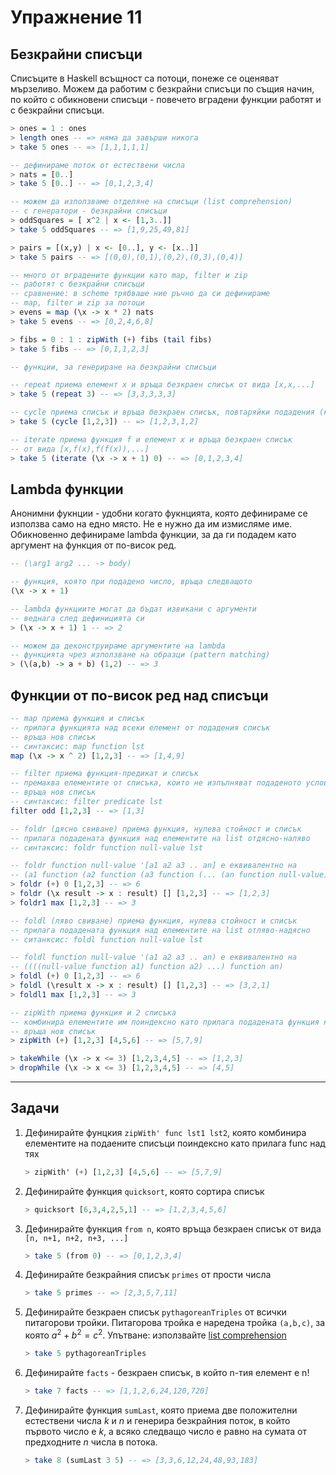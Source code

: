 # Упражнение 11

## Безкрайни списъци

Списъците в Haskell всъщност са потоци, понеже се оценяват мързеливо. Можем да работим с безкрайни списъци по същия начин, по който с обикновени списъци - повечето вградени функции работят и с безкрайни списъци.

```haskell
> ones = 1 : ones
> length ones -- => няма да завърши никога
> take 5 ones -- => [1,1,1,1,1]

-- дефинираме поток от естествени числа
> nats = [0..]
> take 5 [0..] -- => [0,1,2,3,4]

-- можем да използваме отделяне на списъци (list comprehension)
-- с генератори - безкрайни списъци
> oddSquares = [ x^2 | x <- [1,3..]]
> take 5 oddSquares -- => [1,9,25,49,81]

> pairs = [(x,y) | x <- [0..], y <- [x..]]
> take 5 pairs -- => [(0,0),(0,1),(0,2),(0,3),(0,4)]

-- много от вградените функции катo map, filter и zip
-- работят с безкрайни списъци
-- сравнение: в scheme трябваше ние ръчно да си дефинираме
-- map, filter и zip за потоци
> evens = map (\x -> x * 2) nats
> take 5 evens -- => [0,2,4,6,8]

> fibs = 0 : 1 : zipWith (+) fibs (tail fibs)
> take 5 fibs -- => [0,1,1,2,3]
```

```haskell
-- функции, за генериране на безкрайни списъци

-- repeat приема елемент x и връща безкраен списък от вида [x,x,...]
> take 5 (repeat 3) -- => [3,3,3,3,3]

-- cycle приема списък и връща безкраен списък, повтаряйки подадения (краен) списък
> take 5 (cycle [1,2,3]) -- => [1,2,3,1,2]

-- iterate приема функция f и елемент x и връща безкраен списък
-- от вида [x,f(x),f(f(x)),...]
> take 5 (iterate (\x -> x + 1) 0) -- => [0,1,2,3,4]
```

## Lambda функции

Анонимни фукнции - удобни когато фукнцията, която дефинираме се използва само на едно място. Не е нужно да им измисляме име. Обикновенно дефинираме lambda функции, за да ги подадем като аргумент на функция от по-висок ред.

```haskell
-- (\arg1 arg2 ... -> body) 

-- функция, която при подадено число, връща следващото
(\x -> x + 1)

-- lambda функциите могат да бъдат извикани с аргументи 
-- веднага след дефиницията си
> (\x -> x + 1) 1 -- => 2

-- можем да деконструираме аргументите на lambda
-- функцията чрез използване на образци (pattern matching)
> (\(a,b) -> a + b) (1,2) -- => 3
```

## Функции от по-висок ред над списъци

```haskell
-- map приема функция и списък
-- прилага функцията над всеки елемент от подадения списък
-- връща нов списък
-- синтаксис: map function lst
map (\x -> x ^ 2) [1,2,3] -- => [1,4,9]

-- filter приема функция-предикат и списък
-- премахва елементите от списъка, които не изпълняват подаденото условие
-- връща нов списък
-- синтаксис: filter predicate lst
filter odd [1,2,3] -- => [1,3]

-- foldr (дясно свиване) приема функция, нулева стойност и списък
-- прилага подадената функция над елементите на list отдясно-наляво
-- синтаксис: foldr function null-value lst

-- foldr function null-value '[a1 a2 a3 .. an] е еквивалентно на
-- (a1 function (a2 function (a3 function (... (an function null-value)))))
> foldr (+) 0 [1,2,3] -- => 6
> foldr (\x result -> x : result) [] [1,2,3] -- => [1,2,3]
> foldr1 max [1,2,3] -- => 3

-- foldl (ляво свиване) приема функция, нулева стойност и списък
-- прилага подадената функция над елементите на list отляво-надясно
-- ситанксис: foldl function null-value lst

-- foldl function null-value '(a1 a2 a3 .. an) е еквивалентно на
-- ((((null-value function a1) function a2) ...) function an)
> foldl (+) 0 [1,2,3] -- => 6
> foldl (\result x -> x : result) [] [1,2,3] -- => [3,2,1]
> foldl1 max [1,2,3] -- => 3

-- zipWith приема функция и 2 списъка
-- комбинира елементите им поиндексно като прилага подадената функция над тях
-- връща нов списък
> zipWith (+) [1,2,3] [4,5,6] -- => [5,7,9]

> takeWhile (\x -> x <= 3) [1,2,3,4,5] -- => [1,2,3]
> dropWhile (\x -> x <= 3) [1,2,3,4,5] -- => [4,5]
```

---

## Задачи

1. Дефинирайте фунцкия `zipWith' func lst1 lst2`, която комбинира елементите на подаените списъци поиндексно като прилага func над тях

    ```haskell
    > zipWith' (+) [1,2,3] [4,5,6] -- => [5,7,9]
    ```

2. Дефинирайте функция `quicksort`, която сортира списък

    ```haskell
    > quicksort [6,3,4,2,5,1] -- => [1,2,3,4,5,6]
    ```

3. Дефинирайте функция `from n`, която връща безкраен списък от вида `[n, n+1, n+2, n+3, ...]`

    ```haskell
    > take 5 (from 0) -- => [0,1,2,3,4]
    ```

4. Дефинирайте безкрайния списък `primes` от прости числа

    ```haskell
    > take 5 primes -- => [2,3,5,7,11]
    ```

5. Дефинирайте безкраен списък `pythagoreanTriples` от всички питагорови тройки. Питагорова тройка е наредена тройка `(a,b,c)`, за която $a^2 + b^2 = c^2$.
Упътване: използвайте [list comprehension](../10/README.md#отделяне-на-списъци-list-comprehension)

    ```haskell
    > take 5 pythagoreanTriples
    ```

6. Дефинирайте `facts` - безкраен списък, в който n-тия елемент е n! 

    ```haskell
    > take 7 facts -- => [1,1,2,6,24,120,720]
    ```

7. Дефинирайте функция `sumLast`, която приема две положителни естествени числа $k$ и $n$ и генерира безкрайния поток, в който първото число е $k$, а всяко следващо число е равно на сумата от предходните $n$ числа в потока.

    ```haskell
    > take 8 (sumLast 3 5) -- => [3,3,6,12,24,48,93,183]
    ```